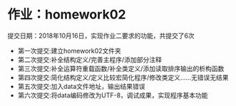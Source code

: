 ﻿# 作业：homework02
提交日期：2018年10月16日，实现作业二要求的功能，共提交了6次
- 第一次提交:建立homework02文件夹
- 第二次提交:补全结构定义/完善主程序/添加部分注释
- 第三次提交:补全运算符重载函数/补全类定义/添加读取排序输出的析构函数
- 第四次提交:简化结构定义/定义比较宏简化程序/修改类定义......无错误无结果
- 第五次提交:加入data文件地址，输出结果错误
- 第六次提交:将data编码修改为UTF-8，调试成果，实现程序基本功能
